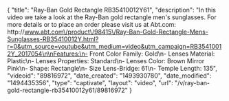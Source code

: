{
    "title": "Ray-Ban Gold Rectangle RB35410012Y61",
    "description": "In this video we take a look at the Ray-Ban gold rectangle men's sunglasses.  For more details or to place an order please visit us at Abt.com: http:\/\/www.abt.com\/product\/98415\/Ray-Ban-Gold-Rectangle-Mens-Sunglasses-RB35410012Y.html?r=0&utm_source=youtube&utm_medium=video&utm_campaign=RB35410012Y_2017054\n\nFeatures:\n- Front Color Family: Gold\n- Lenses Material: Plastic\n- Lenses Properties: Standard\n- Lenses Color: Brown Mirror Pink\n- Shape: Rectangle\n- Size Lens-Bridge: 61\n- Temple Length: 135",
    "videoid": "89816972",
    "date_created": "1493930780",
    "date_modified": "1494435356",
    "type": "captivate",
    "layout": "video",
    "url": "\/v\/ray-ban-gold-rectangle-rb35410012y61\/89816972"
}